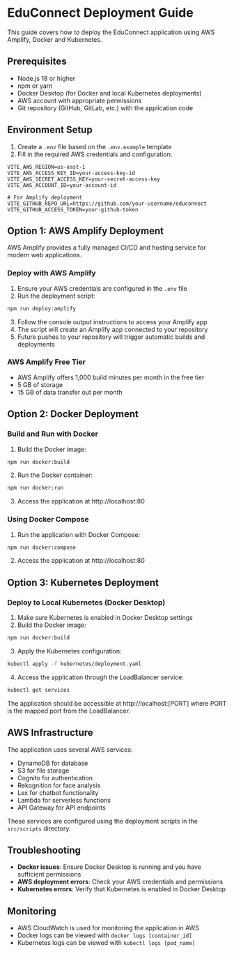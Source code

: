 # EduConnect Deployment Guide

This guide covers how to deploy the EduConnect application using AWS Amplify, Docker and Kubernetes.

## Prerequisites

- Node.js 18 or higher
- npm or yarn
- Docker Desktop (for Docker and local Kubernetes deployments)
- AWS account with appropriate permissions
- Git repository (GitHub, GitLab, etc.) with the application code

## Environment Setup

1. Create a `.env` file based on the `.env.example` template
2. Fill in the required AWS credentials and configuration:

```
VITE_AWS_REGION=us-east-1
VITE_AWS_ACCESS_KEY_ID=your-access-key-id
VITE_AWS_SECRET_ACCESS_KEY=your-secret-access-key
VITE_AWS_ACCOUNT_ID=your-account-id

# For Amplify deployment
VITE_GITHUB_REPO_URL=https://github.com/your-username/educonnect
VITE_GITHUB_ACCESS_TOKEN=your-github-token
```

## Option 1: AWS Amplify Deployment

AWS Amplify provides a fully managed CI/CD and hosting service for modern web applications.

### Deploy with AWS Amplify

1. Ensure your AWS credentials are configured in the `.env` file
2. Run the deployment script:

```bash
npm run deploy:amplify
```

3. Follow the console output instructions to access your Amplify app
4. The script will create an Amplify app connected to your repository
5. Future pushes to your repository will trigger automatic builds and deployments

### AWS Amplify Free Tier

- AWS Amplify offers 1,000 build minutes per month in the free tier
- 5 GB of storage
- 15 GB of data transfer out per month

## Option 2: Docker Deployment

### Build and Run with Docker

1. Build the Docker image:

```bash
npm run docker:build
```

2. Run the Docker container:

```bash
npm run docker:run
```

3. Access the application at http://localhost:80

### Using Docker Compose

1. Run the application with Docker Compose:

```bash
npm run docker:compose
```

2. Access the application at http://localhost:80

## Option 3: Kubernetes Deployment

### Deploy to Local Kubernetes (Docker Desktop)

1. Make sure Kubernetes is enabled in Docker Desktop settings
2. Build the Docker image:

```bash
npm run docker:build
```

3. Apply the Kubernetes configuration:

```bash
kubectl apply -f kubernetes/deployment.yaml
```

4. Access the application through the LoadBalancer service:

```bash
kubectl get services
```

The application should be accessible at http://localhost:[PORT] where PORT is the mapped port from the LoadBalancer.

## AWS Infrastructure

The application uses several AWS services:

- DynamoDB for database
- S3 for file storage
- Cognito for authentication
- Rekognition for face analysis
- Lex for chatbot functionality
- Lambda for serverless functions
- API Gateway for API endpoints

These services are configured using the deployment scripts in the `src/scripts` directory.

## Troubleshooting

- **Docker issues**: Ensure Docker Desktop is running and you have sufficient permissions
- **AWS deployment errors**: Check your AWS credentials and permissions
- **Kubernetes errors**: Verify that Kubernetes is enabled in Docker Desktop

## Monitoring

- AWS CloudWatch is used for monitoring the application in AWS
- Docker logs can be viewed with `docker logs [container_id]`
- Kubernetes logs can be viewed with `kubectl logs [pod_name]` 